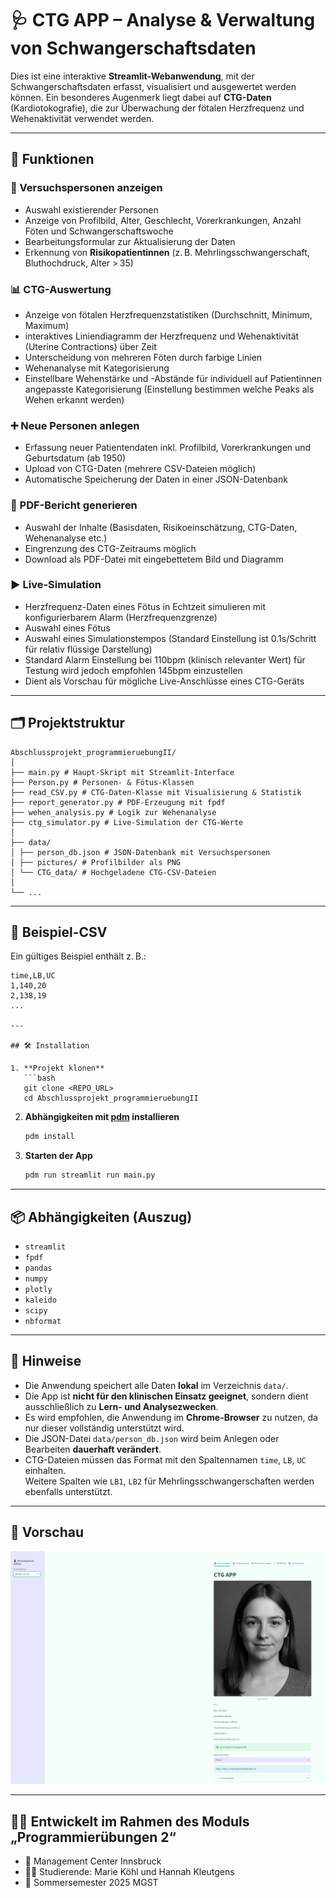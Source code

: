 
# 🩺 CTG APP – Analyse & Verwaltung von Schwangerschaftsdaten

Dies ist eine interaktive **Streamlit-Webanwendung**, mit der Schwangerschaftsdaten erfasst, visualisiert und ausgewertet werden können. Ein besonderes Augenmerk liegt dabei auf **CTG-Daten** (Kardiotokografie), die zur Überwachung der fötalen Herzfrequenz und Wehenaktivität verwendet werden.

---

## 🚀 Funktionen

### 👤 Versuchspersonen anzeigen
- Auswahl existierender Personen
- Anzeige von Profilbild, Alter, Geschlecht, Vorerkrankungen, Anzahl Föten und Schwangerschaftswoche
- Bearbeitungsformular zur Aktualisierung der Daten
- Erkennung von **Risikopatientinnen** (z. B. Mehrlingsschwangerschaft, Bluthochdruck, Alter > 35)

### 📊 CTG-Auswertung
- Anzeige von fötalen Herzfrequenzstatistiken (Durchschnitt, Minimum, Maximum)
- interaktives Liniendiagramm der Herzfrequenz und Wehenaktivität (Uterine Contractions) über Zeit
- Unterscheidung von mehreren Föten durch farbige Linien
- Wehenanalyse mit Kategorisierung
- Einstellbare Wehenstärke und -Abstände für individuell auf Patientinnen angepasste Kategorisierung (Einstellung bestimmen welche Peaks als Wehen erkannt werden)


### ➕ Neue Personen anlegen
- Erfassung neuer Patientendaten inkl. Profilbild, Vorerkrankungen und Geburtsdatum (ab 1950)
- Upload von CTG-Daten (mehrere CSV-Dateien möglich)
- Automatische Speicherung der Daten in einer JSON-Datenbank

### 📄 PDF-Bericht generieren
- Auswahl der Inhalte (Basisdaten, Risikoeinschätzung, CTG-Daten, Wehenanalyse etc.)
- Eingrenzung des CTG-Zeitraums möglich
- Download als PDF-Datei mit eingebettetem Bild und Diagramm

### ▶️ Live-Simulation
- Herzfrequenz-Daten eines Fötus in Echtzeit simulieren mit konfigurierbarem Alarm (Herzfrequenzgrenze)
- Auswahl eines Fötus
- Auswahl eines Simulationstempos (Standard Einstellung ist 0.1s/Schritt für relativ flüssige Darstellung)
-  Standard Alarm Einstellung bei 110bpm (klinisch relevanter Wert) für Testung wird jedoch empfohlen 145bpm einzustellen 
- Dient als Vorschau für mögliche Live-Anschlüsse eines CTG-Geräts

---

## 🗂️ Projektstruktur
```
Abschlussprojekt_programmieruebungII/
│
├── main.py # Haupt-Skript mit Streamlit-Interface
├── Person.py # Personen- & Fötus-Klassen
├── read_CSV.py # CTG-Daten-Klasse mit Visualisierung & Statistik
├── report_generator.py # PDF-Erzeugung mit fpdf
├── wehen_analysis.py # Logik zur Wehenanalyse
├── ctg_simulator.py # Live-Simulation der CTG-Werte
│
├── data/
│ ├── person_db.json # JSON-Datenbank mit Versuchspersonen
│ ├── pictures/ # Profilbilder als PNG
│ └── CTG_data/ # Hochgeladene CTG-CSV-Dateien
│
└── ...
```

---

## 💾 Beispiel-CSV

Ein gültiges Beispiel enthält z. B.:

```csv
time,LB,UC
1,140,20
2,138,19
...

---

## 🛠️ Installation

1. **Projekt klonen**
   ```bash
   git clone <REPO_URL>
   cd Abschlussprojekt_programmieruebungII
   ```

2. **Abhängigkeiten mit [pdm](https://pdm.fming.dev/latest/) installieren**
   ```bash
   pdm install
   ```

3. **Starten der App**
   ```bash
   pdm run streamlit run main.py
   ```

---

## 📦 Abhängigkeiten (Auszug)

- `streamlit`
- `fpdf`
- `pandas` 
- `numpy`
- `plotly`
- `kaleido`
- `scipy`
- `nbformat`

---

## 📌 Hinweise

- Die Anwendung speichert alle Daten **lokal** im Verzeichnis `data/`.
- Die App ist **nicht für den klinischen Einsatz geeignet**, sondern dient ausschließlich zu **Lern- und Analysezwecken**.
- Es wird empfohlen, die Anwendung im **Chrome-Browser** zu nutzen, da nur dieser vollständig unterstützt wird.
- Die JSON-Datei `data/person_db.json` wird beim Anlegen oder Bearbeiten **dauerhaft verändert**.
- CTG-Dateien müssen das Format mit den Spaltennamen `time`, `LB`, `UC` einhalten.  
  Weitere Spalten wie `LB1`, `LB2` für Mehrlingsschwangerschaften werden ebenfalls unterstützt.

---

## 📸 Vorschau

![Vorschau](data/pictures/App_Vorschau.png)

---

## 👩‍💻 Entwickelt im Rahmen des Moduls „Programmierübungen 2“

- 💼 Management Center Innsbruck
- 👩‍🔬 Studierende: Marie Köhl und Hannah Kleutgens
- 📅 Sommersemester 2025 MGST